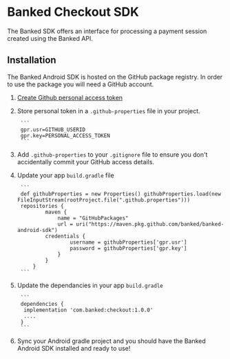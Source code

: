 # Banked Checkout SDK

The Banked SDK offers an interface for processing a payment session created using the Banked API.

## Installation

The Banked Android SDK is hosted on the GitHub package registry. In order to use the package you will need a GitHub account.

1) [Create Github personal access token](https://help.github.com/en/github/authenticating-to-github/creating-a-personal-access-token-for-the-command-line)
1) Store personal token in a `.github-properties` file in your project. 

        ```
        gpr.usr=GITHUB_USERID
        gpr.key=PERSONAL_ACCESS_TOKEN
        ```
1) Add `.github-properties` to your `.gitignore` file to ensure you don't accidentally commit your GitHub access details.
1) Update your app `build.gradle` file 

        ```
        def githubProperties = new Properties() githubProperties.load(new        FileInputStream(rootProject.file(".github.properties")))
        repositories {
                maven {
                    name = "GitHubPackages"
                    url = uri("https://maven.pkg.github.com/banked/banked-android-sdk")
                credentials {
                        username = githubProperties['gpr.usr']
                        password = githubProperties['gpr.key']
                    }
                }
            }
        ```
1) Update the dependancies in your app `build.gradle`

        ```
        dependencies {
         implementation 'com.banked:checkout:1.0.0'
         ....
        }
        ```
1) Sync your Android gradle project and you should have the Banked Android SDK installed and ready to use!
